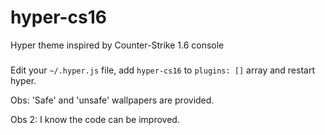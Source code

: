 # hyper-cs16

Hyper theme inspired by Counter-Strike 1.6 console

###

Edit your `~/.hyper.js` file, add `hyper-cs16` to `plugins: []` array and restart hyper.

Obs: 'Safe' and 'unsafe' wallpapers are provided.

Obs 2: I know the code can be improved.
